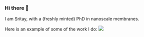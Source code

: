 ### Hi there 👋

I am Sritay, with a (freshly minted) PhD in nanoscale membranes. 

Here is an example of some of the work I do:
![](rej_jif.gif)




